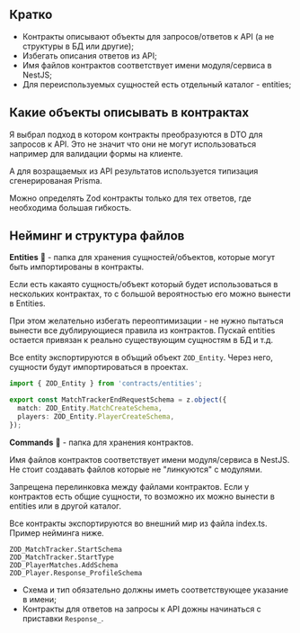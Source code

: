 ## Кратко

- Контракты описывают объекты для запросов/ответов к API (а не структуры в БД или другие);
- Избегать описания ответов из API;
- Имя файлов контрактов соответствует имени модуля/сервиса в NestJS;
- Для переиспользуемых сущностей есть отдельный каталог - entities;

## Какие объекты описывать в контрактах

Я выбрал подход в котором контракты преобразуются в DTO для запросов к API. Это не значит что они не могут использоваться например для валидации формы на клиенте.

А для возращаемых из API результатов используется типизация сгенерированая Prisma.

Можно определять Zod контракты только для тех ответов, где необходима большая гибкость.

## Нейминг и структура файлов

**Entities** 📂 - папка для хранения сущностей/объектов, которые могут быть импортированы в контракты.

Если есть какаято сущность/объект который будет использоваться в нескольких контрактах, то с большой вероятностью его можно вынести в Entities.

При этом желательно избегать переоптимизации - не нужно пытаться вынести все дублирующиеся правила из контрактов. Пускай entities остается привязан к реально существующим сущностям в БД и т.д.

Все entity экспортируются в объщий объект `ZOD_Entity`. Через него, сущности будут импортироваться в проектах.

```ts
import { ZOD_Entity } from 'contracts/entities';

export const MatchTrackerEndRequestSchema = z.object({
  match: ZOD_Entity.MatchCreateSchema,
  players: ZOD_Entity.PlayerCreateSchema,
});
```

**Commands** 📂 - папка для хранения контрактов.

Имя файлов контрактов соответствует имени модуля/сервиса в NestJS. Не стоит создавать файлов которые не "линкуются" с модулями.

Запрещена перелинковка между файлами контрактов. Если у контрактов есть общие сущности, то возможно их можно вынести в entities или в другой каталог.

Все контракты экспортируются во внешний мир из файла index.ts. Пример нейминга ниже.

```
ZOD_MatchTracker.StartSchema
ZOD_MatchTracker.StartType
ZOD_PlayerMatches.AddSchema
ZOD_Player.Response_ProfileSchema
```

- Схема и тип обязательно должны иметь соответствующее указание в имени;
- Контракты для ответов на запросы к API дожны начинаться с приставки `Response_`.
